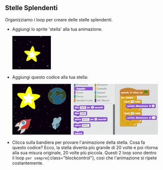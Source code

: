 ## Stelle Splendenti

Organizziamo i loop per creare delle stelle splendenti.

+ Aggiungi lo sprite 'stella' alla tua animazione.

	![screenshot](images/space-star-sprite.png)

+ Aggiungi questo codice alla tua stella:

	![screenshot](images/space-star.png)

+ Clicca sulla bandiera per provare l'animazione della stella. Cosa fa questo codice? Ecco, la stella diventa più grande di 20 volte e poi ritorna alla sua misura originale, 20 volte più piccola. Questi 2 loop sono dentro il loop `per sempre`{:class="blockcontrol"}, così che l'animazione si ripete costantemente.
